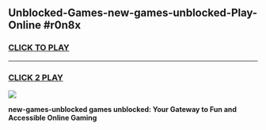 
## Unblocked-Games-new-games-unblocked-Play-Online #r0n8x
<h3>
<a href="https://news.freeplayer.one?title=new-games-unblocked&ref=3">CLICK TO PLAY</a></h3>
<hr>

<h3>
<a href="https://news.freeplayer.one?title=new-games-unblocked&ref=3">CLICK 2 PLAY</a>
  
</h3>

<a href="https://news.freeplayer.one?title=new-games-unblocked&ref=3"><img src="https://clearcache.store/games.png"></a>


**new-games-unblocked games unblocked: Your Gateway to Fun and Accessible Online Gaming**
